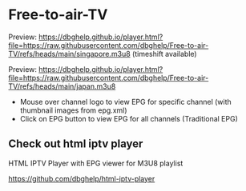 # Free-to-air-TV

Preview: https://dbghelp.github.io/player.html?file=https://raw.githubusercontent.com/dbghelp/Free-to-air-TV/refs/heads/main/singapore.m3u8 (timeshift available)

Preview: https://dbghelp.github.io/player.html?file=https://raw.githubusercontent.com/dbghelp/Free-to-air-TV/refs/heads/main/japan.m3u8

- Mouse over channel logo to view EPG for specific channel (with thumbnail images from epg.xml)
- Click on EPG button to view EPG for all channels (Traditional EPG)

## Check out html iptv player

HTML IPTV Player with EPG viewer for M3U8 playlist

https://github.com/dbghelp/html-iptv-player
